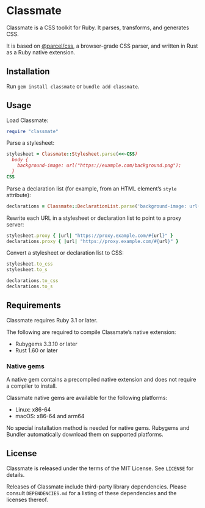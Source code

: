 # Classmate

Classmate is a CSS toolkit for Ruby. It parses, transforms, and generates CSS.

It is based on [@parcel/css], a browser-grade CSS parser, and written in Rust as a Ruby native extension.

[@parcel/css]: https://github.com/parcel-bundler/parcel-css

## Installation

Run `gem install classmate` or `bundle add classmate`.

## Usage

Load Classmate:

```ruby
require "classmate"
```

Parse a stylesheet:

```ruby
stylesheet = Classmate::Stylesheet.parse(<<~CSS)
  body {
    background-image: url("https://example.com/background.png");
  }
CSS
```

Parse a declaration list (for example, from an HTML element’s `style` attribute):

```ruby
declarations = Classmate::DeclarationList.parse('background-image: url("https://example.com/background.png");')
```

Rewrite each URL in a stylesheet or declaration list to point to a proxy server:

```ruby
stylesheet.proxy { |url| "https://proxy.example.com/#{url}" }
declarations.proxy { |url| "https://proxy.example.com/#{url}" }
```

Convert a stylesheet or declaration list to CSS:

```ruby
stylesheet.to_css
stylesheet.to_s

declarations.to_css
declarations.to_s
```

## Requirements

Classmate requires Ruby 3.1 or later.

The following are required to compile Classmate’s native extension:

* Rubygems 3.3.10 or later
* Rust 1.60 or later

### Native gems

A native gem contains a precompiled native extension and does not require a compiler to install.

Classmate native gems are available for the following platforms:

* Linux: x86-64
* macOS: x86-64 and arm64

No special installation method is needed for native gems. Rubygems and Bundler automatically
download them on supported platforms.

## License

Classmate is released under the terms of the MIT License. See `LICENSE` for details.

Releases of Classmate include third-party library dependencies. Please consult `DEPENDENCIES.md`
for a listing of these dependencies and the licenses thereof.

